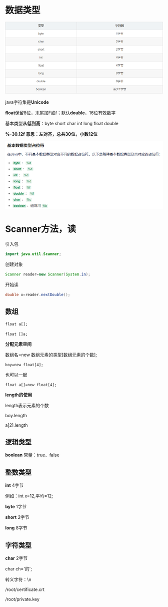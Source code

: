 # 数据类型

![image-20250310084148076](image-20250310084148076.png)

java字符集是**Unicode**

**float**保留8位，末尾加F或f；默认**double**，16位有效数字

基本类型**从低到高**：byte short char int long float double

**%-30.12f  意思：左对齐，总共30位，小数12位**

![image-20250310090055027](image-20250310090055027.png)

# **Scanner方法**，读

引入包

```java
import java.util.Scanner;
```

创建对象

```java
Scanner reader=new Scanner(System.in);
```

开始读

```java
double x=reader.nextDouble();
```

## 数组

    float a[];
    
    float []a;

**分配元素空间**

数组名=new 数组元素的类型[数组元素的个数];

    boy=new float[4];

也可以一起

    float a[]=new float[4];

**length的使用**

length表示元素的个数

boy.length

a[2].length

## 逻辑类型

**boolean**        常量：true、false

## 整数类型

**int**    4字节

例如：int x=12,平均=12;    

**byte**    1字节

**short**    2字节

**long**    8字节

## 字符类型

**char** 2字节

char ch='的';

转义字符：\n

/root/certificate.crt

/root/private.key
